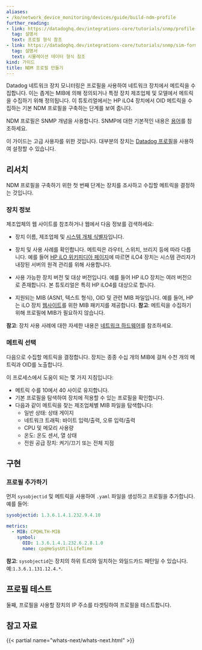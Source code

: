 ```yaml
---
aliases:
- /ko/network_device_monitoring/devices/guide/build-ndm-profile
further_reading:
- link: https://datadoghq.dev/integrations-core/tutorials/snmp/profile-format/
  tag: 설명서
  text: 프로필 형식 참조
- link: https://datadoghq.dev/integrations-core/tutorials/snmp/sim-format/
  tag: 설명서
  text: 시뮬레이션 데이터 형식 참조
kind: 가이드
title: NDM 프로필 만들기
---
```


Datadog 네트워크 장치 모니터링은 프로필을 사용하여 네트워크 장치에서 메트릭을 수집합니다. 이는 좁게는 MIB에 의해 정의되거나 특정 장치 제조업체 및 모델에서 메트릭을 수집하기 위해 정의됩니다. 이 튜토리얼에서는 HP iLO4 장치에서 OID 메트릭을 수집하는 기본 NDM 프로필을 구축하는 단계를 보여 줍니다.

NDM 프로필은 SNMP 개념을 사용합니다. SNMP에 대한 기본적인 내용은 [용어][1]를 참조하세요.

<div class="alert alert-warning">
이 가이드는 고급 사용자를 위한 것입니다. 대부분의 장치는 <a href="/network_monitoring/devices/profiles#metric-definition-by-profile">Datadog 프로필</a>을 사용하여 설정할 수 있습니다.
</div>

## 리서치

NDM 프로필을 구축하기 위한 첫 번째 단계는 장치를 조사하고 수집할 메트릭을 결정하는 것입니다.

### 장치 정보

제조업체의 웹 사이트를 참조하거나 웹에서 다음 정보를 검색하세요:

- 장치 이름, 제조업체 및 [시스템 개체 식별자][1]입니다.

- 장치 및 사용 사례를 확인합니다. 메트릭은 라우터, 스위치, 브리지 등에 따라 다릅니다. 예를 들어 [HP iLO 위키피디아 페이지][2]에 따르면 iLO4 장치는 시스템 관리자가 내장된 서버의 원격 관리를 위해 사용합니다.

- 사용 가능한 장치 버전 및 대상 버전입니다. 예를 들어 HP iLO 장치는 여러 버전으로 존재합니다. 본 튜토리얼은 특히 HP iLO4를 대상으로 합니다.

- 지원되는 MIB (ASN1, 텍스트 형식), OID 및 관련 MIB 파일입니다. 예를 들어, HP는 iLO 장치 [웹사이트][3]를 위한 MIB 패키지를 제공합니다. **참고**: 메트릭을 수집하기 위해 프로필에 MIB가 필요하지 않습니다.

**참고**: 장치 사용 사례에 대한 자세한 내용은 [네트워크 하드웨어][4]를 참조하세요.

### 메트릭 선택

다음으로 수집할 메트릭을 결정합니다. 장치는 종종 수십 개의 MIB에 걸쳐 수천 개의 메트릭과 OID를 노출합니다.

이 프로세스에서 도움이 되는 몇 가지 지침입니다:

- 메트릭 수를 10에서 40 사이로 유지합니다.
- 기본 프로필을 탐색하여 장치에 적용할 수 있는 프로필을 확인합니다.
- 다음과 같이 메트릭을 찾는 제조업체별 MIB 파일을 탐색합니다:
    - 일반 상태: 상태 게이지
    - 네트워크 트래픽: 바이트 입력/출력, 오류 입력/출력
    - CPU 및 메모리 사용량
    - 온도: 온도 센서, 열 상태
    - 전원 공급 장치: 켜기/끄기 또는 전체 지점

## 구현

### 프로필 추가하기

먼저 `sysobjectid` 및 메트릭을 사용하여 `.yaml` 파일을 생성하고 프로필을 추가합니다. 예를 들어:

```yaml
sysobjectid: 1.3.6.1.4.1.232.9.4.10

metrics:
  - MIB: CPQHLTH-MIB
    symbol:
      OID: 1.3.6.1.4.1.232.6.2.8.1.0
      name: cpqHeSysUtilLifeTime
```

**참고**: `sysobjectid`는 장치의 하위 트리와 일치하는 와일드카드 패턴일 수 있습니다. 예:`1.3.6.1.131.12.4.*`.

## 프로필 테스트

둘째, 프로필을 사용할 장치의 IP 주소를 타겟팅하여 프로필을 테스트합니다.

## 참고 자료

{{< partial name="whats-next/whats-next.html" >}}


[1]: /ko/network_monitoring/devices/troubleshooting#terminology
[2]: https://en.wikipedia.org/wiki/HP_Integrated_Lights-Out
[3]: https://support.hpe.com/hpsc/swd/public/detail?swItemId=MTX_53293d026fb147958b223069b6
[4]: https://en.wikipedia.org/wiki/Networking_hardware
